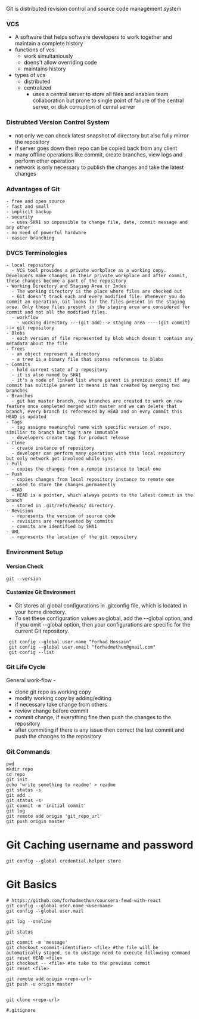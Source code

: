 Git is distributed revision control and source code management system 
### VCS
 - A software that helps software developers to work together and maintain a complete history
 - functions of vcs
   - work simultaniously
   - doens't allow overriding code
   - maintains history
 - types of vcs
   - distributed
   - centralized
     -  uses a central server to store all files and enables team collaboration but prone to single point of failure of the central server, or disk corruption of cenral server
### Distrubted Version Control System
 - not only we can check latest snapshot of directory but also fully  mirror the repository 
 - if server goes down then repo can be copied back from any client
 - many offline operations like commit, create branches, view logs and perform other operation
 - network is only necessary to publish the changes and take the latest changes
### Advantages of Git
    - free and open source
    - fast and small
    - implicit backup
    - security
      - uses SHA1 so impossible to change file, date, commit message and any other
    - no need of powerful hardware
    - easier branching
### DVCS Terminologies
    - local repository
      - VCS tool provides a private workplace as a working copy. Developers make changes in their private workplace and after commit, these changes become a part of the repository
    - Working Directory and Staging Area or Index
      - The working directory is the place where files are checked out
      - Git doesn’t track each and every modified file. Whenever you do commit an operation, Git looks for the files present in the staging area. Only those files present in the staging area are considered for commit and not all the modified files.    
      - workflow 
        - working directory ---(git add)--> staging area ----(git commit) --> git repository
    - Blobs
      - each version of file represented by blob which doesn't contain any metadata about the file
    - Trees
      - an object represent a directory
      - a tree is a binary file that stores references to blobs
    - Commits
      - hold current state of a repository
      - it is also named by SHA1
      - it's a node of linked list where parent is previous commit if any commit has multiple parent it means it has created by merging two branches
    - Branches
      - git has master branch, new branches are created to work on new feature once completed merged with master and we can delete that branch, every branch is referenced by HEAD and on evry commit this HEAD is updated
    - Tags
      - tag assigns meaningful name with specific version of repo, similiar to branch but tag's are immutable 
      - developers create tags for product release
    - Clone
      - create instance of repository
      - developer can perform many operation with this local repository but only network get involved while sync.
    - Pull
      - copies the changes from a remote instance to local one
    - Push
      - copies changes from local repository instance to remote one
      - used to store the changes permanently
    - HEAD
      - HEAD is a pointer, which always points to the latest commit in the branch
      - stored in .git/refs/heads/ directory.
    - Revision
      - represents the version of source code
      - revisions are represented by commits
      - commits are identified by SHA1
    - URL
      - represents the location of the git repository 
### Environment Setup
#### Version Check
```
git --version
```
#### Customize Git Environment
- Git stores all global configurations in .gitconfig file, which is located in your home directory. 
- To set these configuration values as global, add the --global option, and if you omit --global option, then your configurations are specific for the current Git repository.
```
 git config --global user.name "Forhad Hossain"
 git config --global user.email "forhadmethun@gmail.com"
 git config --list
```
### Git Life Cycle
General work-flow - 
 - clone git repo as working copy
 - modify working copy by adding/editing
 - if necessary take change from others
 - review change before commit
 - commit change, if everything fine then push the changes to the repository
 - after commiting if there is any issue then correct the last commit and push the changes to the repository


### Git Commands
```
pwd
mkdir repo
cd repo
git init
echo 'write something to readme' > readme
git status -s
git add .
git status -s
git commit -m 'initial commit'
git log
git remote add origin 'git_repo_url'
git push origin master

```


# Git Caching username and password
```
git config --global credential.helper store

```
# Git Basics
```
# https://github.com/forhadmethun/coursera-fewd-with-react
git config --global user.name <username>
git config --global user.mail

git log --oneline

git status

git commit -m 'message'
git checkout <commit-identifier> <file> #the file will be automatically staged, so to unstage need to execute following command
git reset HEAD <file>
git checkout -- <file> #to take to the previous commit
git reset <file>

git remote add origin <repo-url>
git push -u origin master


git clone <repo-url>

#.gitignore 

```

